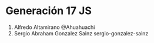 # Generación 17 JS

1. Alfredo Altamirano @Ahuahuachi
2. Sergio Abraham Gonzalez Sainz sergio-gonzalez-sainz